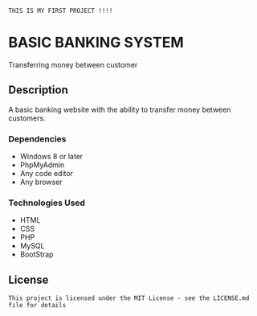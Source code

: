     THIS IS MY FIRST PROJECT !!!!
# BASIC BANKING SYSTEM

 Transferring money between customer

## Description

 A basic banking website with the ability to transfer money between customers.

### Dependencies

* Windows 8 or later
* PhpMyAdmin
* Any code editor
* Any browser 

### Technologies Used
* HTML
* CSS
* PHP
* MySQL
* BootStrap
 
## License
    This project is licensed under the MIT License - see the LICENSE.md file for details

